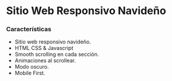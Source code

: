 # Sitio Web Responsivo Navideño

### Características

-   Sitio web responsivo navideño.
-   HTML CSS & Javascript
-   Smooth scrolling en cada sección.
-   Animaciones al scrollear.
-   Modo oscuro.
-   Mobile First.
